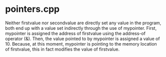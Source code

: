 # pointers.cpp

Neither firstvalue nor secondvalue are directly set any value in the program, both end up with a value set indirectly through the use of mypointer.
First, mypointer is assigned the address of firstvalue using the address-of operator (&). Then, the value pointed to by mypointer is assigned a value of 10. Because, at this moment, mypointer is pointing to the memory location of firstvalue, this in fact modifies the value of firstvalue.
